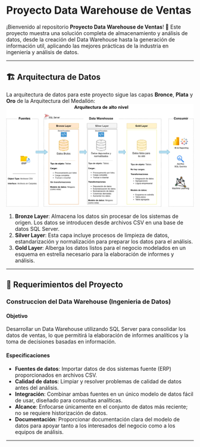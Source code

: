 # Proyecto Data Warehouse de Ventas

¡Bienvenido al repositorio **Proyecto Data Warehouse de Ventas**! 🚀 
Este proyecto muestra una solución completa de almacenamiento y análisis de datos, desde la creación del Data Warehouse hasta la generación de información util, aplicando las mejores prácticas de la industria en ingeniería y análisis de datos.


---
## 🏗️ Arquitectura de Datos

La arquitectura de datos para este proyecto sigue las capas **Bronce**, **Plata** y **Oro** de la Arquitectura del Medallón:
![Data Architecture](docs/arquitectura_datos_ventas.png)

1. **Bronze Layer**: Almacena los datos sin procesar de los sistemas de origen. Los datos se introducen desde archivos CSV en una base de datos SQL Server.
2. **Silver Layer**: Esta capa incluye procesos de limpieza de datos, estandarización y normalización para preparar los datos para el análisis.
3. **Gold Layer**: Alberga los datos listos para el negocio modelados en un esquema en estrella necesario para la elaboración de informes y análisis.

---

## 🚀 Requerimientos del Proyecto

### Construccion del Data Warehouse (Ingenieria de Datos)

#### Objetivo
Desarrollar un Data Warehouse utilizando SQL Server para consolidar los datos de ventas, lo que permitirá la elaboración de informes analíticos y la toma de decisiones basadas en información.

#### Especificaciones
- **Fuentes de datos**: Importar datos de dos sistemas fuente (ERP) proporcionados en archivos CSV.
- **Calidad de datos**: Limpiar y resolver problemas de calidad de datos antes del análisis.
- **Integración**: Combinar ambas fuentes en un único modelo de datos fácil de usar, diseñado para consultas analíticas.
- **Alcance**: Enfocarse únicamente en el conjunto de datos más reciente; no se requiere historización de datos.
- **Documentación**: Proporcionar documentación clara del modelo de datos para apoyar tanto a los interesados del negocio como a los equipos de análisis.

---
